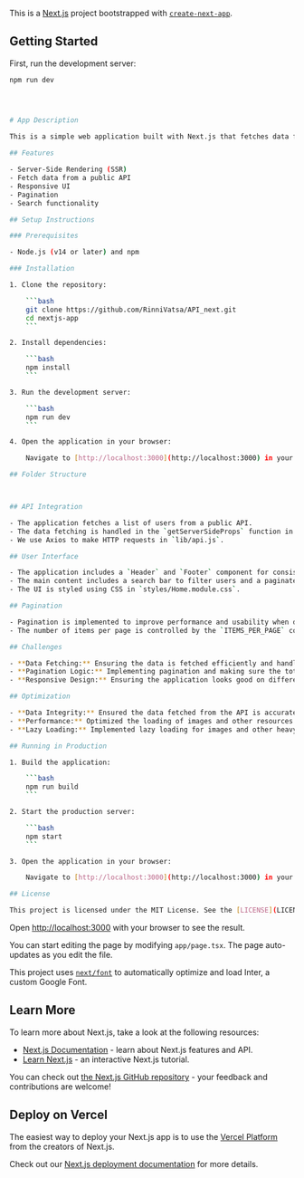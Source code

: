 This is a [Next.js](https://nextjs.org/) project bootstrapped with [`create-next-app`](https://github.com/vercel/next.js/tree/canary/packages/create-next-app).

## Getting Started

First, run the development server:

```bash
npm run dev




# App Description 
 
This is a simple web application built with Next.js that fetches data from a RESTful API and displays it in a user-friendly manner. The application implements server-side rendering (SSR) and includes responsive and interactive user interfaces.

## Features

- Server-Side Rendering (SSR)
- Fetch data from a public API
- Responsive UI
- Pagination
- Search functionality

## Setup Instructions

### Prerequisites

- Node.js (v14 or later) and npm

### Installation

1. Clone the repository:

    ```bash
    git clone https://github.com/RinniVatsa/API_next.git
    cd nextjs-app
    ```

2. Install dependencies:

    ```bash
    npm install
    ```

3. Run the development server:

    ```bash
    npm run dev
    ```

4. Open the application in your browser:

    Navigate to [http://localhost:3000](http://localhost:3000) in your browser.

## Folder Structure



## API Integration

- The application fetches a list of users from a public API.
- The data fetching is handled in the `getServerSideProps` function in `pages/index.js`.
- We use Axios to make HTTP requests in `lib/api.js`.

## User Interface

- The application includes a `Header` and `Footer` component for consistent layout across pages.
- The main content includes a search bar to filter users and a paginated list of users.
- The UI is styled using CSS in `styles/Home.module.css`.

## Pagination

- Pagination is implemented to improve performance and usability when displaying a large number of users.
- The number of items per page is controlled by the `ITEMS_PER_PAGE` constant in `pages/index.js`.

## Challenges

- **Data Fetching:** Ensuring the data is fetched efficiently and handled errors gracefully.
- **Pagination Logic:** Implementing pagination and making sure the total pages and current page are calculated and displayed correctly.
- **Responsive Design:** Ensuring the application looks good on different screen sizes.

## Optimization

- **Data Integrity:** Ensured the data fetched from the API is accurately and consistently displayed.
- **Performance:** Optimized the loading of images and other resources.
- **Lazy Loading:** Implemented lazy loading for images and other heavy resources if applicable.

## Running in Production

1. Build the application:

    ```bash
    npm run build
    ```

2. Start the production server:

    ```bash
    npm start
    ```

3. Open the application in your browser:

    Navigate to [http://localhost:3000](http://localhost:3000) in your browser.

## License

This project is licensed under the MIT License. See the [LICENSE](LICENSE) file for more details.

```

Open [http://localhost:3000](http://localhost:3000) with your browser to see the result.

You can start editing the page by modifying `app/page.tsx`. The page auto-updates as you edit the file.

This project uses [`next/font`](https://nextjs.org/docs/basic-features/font-optimization) to automatically optimize and load Inter, a custom Google Font.

## Learn More

To learn more about Next.js, take a look at the following resources:

- [Next.js Documentation](https://nextjs.org/docs) - learn about Next.js features and API.
- [Learn Next.js](https://nextjs.org/learn) - an interactive Next.js tutorial.

You can check out [the Next.js GitHub repository](https://github.com/vercel/next.js/) - your feedback and contributions are welcome!

## Deploy on Vercel

The easiest way to deploy your Next.js app is to use the [Vercel Platform](https://vercel.com/new?utm_medium=default-template&filter=next.js&utm_source=create-next-app&utm_campaign=create-next-app-readme) from the creators of Next.js.

Check out our [Next.js deployment documentation](https://nextjs.org/docs/deployment) for more details.
